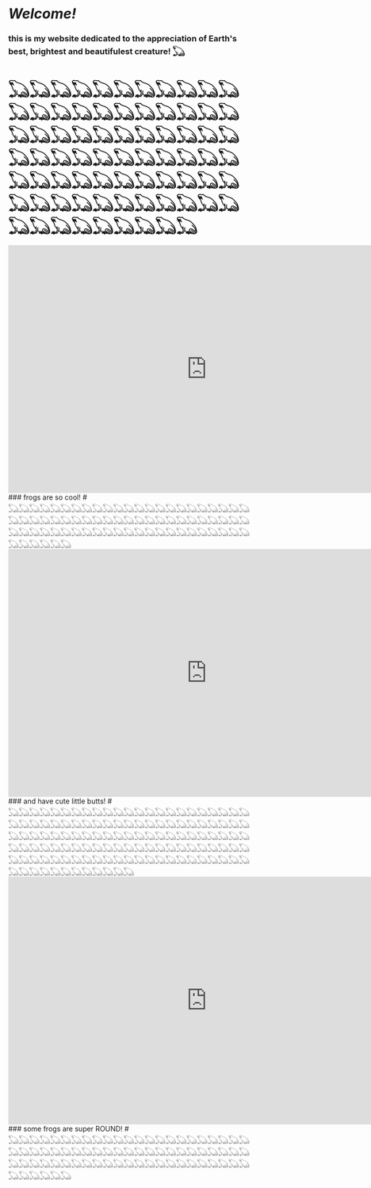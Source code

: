 # ***Welcome!***
###  this is my website dedicated to the appreciation of Earth's best, brightest and beautifulest creature! 𓆏
# 𓆏𓆏𓆏𓆏𓆏𓆏𓆏𓆏𓆏𓆏𓆏𓆏𓆏𓆏𓆏𓆏𓆏𓆏𓆏𓆏𓆏𓆏𓆏𓆏𓆏𓆏𓆏𓆏𓆏𓆏𓆏𓆏𓆏𓆏𓆏𓆏𓆏𓆏𓆏𓆏𓆏𓆏𓆏𓆏𓆏𓆏𓆏𓆏𓆏𓆏𓆏𓆏𓆏𓆏𓆏𓆏𓆏𓆏𓆏𓆏𓆏𓆏𓆏𓆏𓆏𓆏𓆏𓆏𓆏𓆏𓆏𓆏𓆏𓆏𓆏
<iframe width="800" height="500" src="https://www.youtube.com/embed/1dETo64bvJA" title="YouTube video player" frameborder="0" allow="accelerometer; autoplay; clipboard-write; encrypted-media; gyroscope; picture-in-picture; web-share" allowfullscreen></iframe>
### frogs are so cool!
# 𓆏𓆏𓆏𓆏𓆏𓆏𓆏𓆏𓆏𓆏𓆏𓆏𓆏𓆏𓆏𓆏𓆏𓆏𓆏𓆏𓆏𓆏𓆏𓆏𓆏𓆏𓆏𓆏𓆏𓆏𓆏𓆏𓆏𓆏𓆏𓆏𓆏𓆏𓆏𓆏𓆏𓆏𓆏𓆏𓆏𓆏𓆏𓆏𓆏𓆏𓆏𓆏𓆏𓆏𓆏𓆏𓆏𓆏𓆏𓆏𓆏𓆏𓆏𓆏𓆏𓆏𓆏𓆏𓆏𓆏𓆏𓆏𓆏𓆏𓆏
<iframe width="800" height="500" src="https://www.youtube.com/embed/XxPGjqf4OOo?controls=0" title="YouTube video player" frameborder="0" allow="accelerometer; autoplay; clipboard-write; encrypted-media; gyroscope; picture-in-picture; web-share" allowfullscreen></iframe>
### and have cute little butts!
# 𓆏𓆏𓆏𓆏𓆏𓆏𓆏𓆏𓆏𓆏𓆏𓆏𓆏𓆏𓆏𓆏𓆏𓆏𓆏𓆏𓆏𓆏𓆏𓆏𓆏𓆏𓆏𓆏𓆏𓆏𓆏𓆏𓆏𓆏𓆏𓆏𓆏𓆏𓆏𓆏𓆏𓆏𓆏𓆏𓆏𓆏𓆏𓆏𓆏𓆏𓆏𓆏𓆏𓆏𓆏𓆏𓆏𓆏𓆏𓆏𓆏𓆏𓆏𓆏𓆏𓆏𓆏𓆏𓆏𓆏𓆏𓆏𓆏𓆏𓆏𓆏𓆏𓆏𓆏𓆏𓆏𓆏𓆏𓆏𓆏𓆏𓆏𓆏𓆏𓆏𓆏𓆏𓆏𓆏𓆏𓆏𓆏𓆏𓆏𓆏𓆏𓆏𓆏𓆏𓆏𓆏𓆏𓆏𓆏𓆏𓆏𓆏𓆏𓆏𓆏𓆏𓆏𓆏𓆏𓆏𓆏𓆏𓆏𓆏𓆏𓆏𓆏
<iframe width="800" height="500" src="https://www.youtube.com/embed/nRA1leWSpbY?controls=0" title="YouTube video player" frameborder="0" allow="accelerometer; autoplay; clipboard-write; encrypted-media; gyroscope; picture-in-picture; web-share" allowfullscreen></iframe>
### some frogs are super ROUND!
# 𓆏𓆏𓆏𓆏𓆏𓆏𓆏𓆏𓆏𓆏𓆏𓆏𓆏𓆏𓆏𓆏𓆏𓆏𓆏𓆏𓆏𓆏𓆏𓆏𓆏𓆏𓆏𓆏𓆏𓆏𓆏𓆏𓆏𓆏𓆏𓆏𓆏𓆏𓆏𓆏𓆏𓆏𓆏𓆏𓆏𓆏𓆏𓆏𓆏𓆏𓆏𓆏𓆏𓆏𓆏𓆏𓆏𓆏𓆏𓆏𓆏𓆏𓆏𓆏𓆏𓆏𓆏𓆏𓆏𓆏𓆏𓆏𓆏𓆏𓆏


